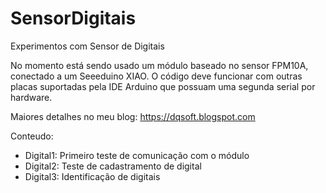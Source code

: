 # SensorDigitais
Experimentos com Sensor de Digitais

No momento está sendo usado um módulo baseado no sensor FPM10A, 
conectado a um Seeeduino XIAO. O código deve funcionar com outras placas 
suportadas pela IDE Arduino que possuam uma segunda serial por hardware.

Maiores detalhes no meu blog: https://dqsoft.blogspot.com

Conteudo:

* Digital1: Primeiro teste de comunicação com o módulo
* Digital2: Teste de cadastramento de digital
* Digital3: Identificação de digitais
